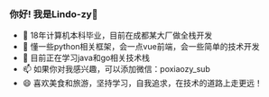 ### 你好! 我是Lindo-zy👋

<!--
**lindo-zy/lindo-zy** is a ✨ _special_ ✨ repository because its `README.md` (this file) appears on your GitHub profile.

Here are some ideas to get you started:

- 🔭 I’m currently working on ...

- 🌱 I’m currently learning ...

- 👯 I’m looking to collaborate on ...

- 🤔 I’m looking for help with ...

- 💬 Ask me about ...

- 📫 How to reach me: ...

- 😄 Pronouns: ...

- ⚡ Fun fact: ...
  -->

- 💼 18年计算机本科毕业，目前在成都某大厂做全栈开发
- 🔭 懂一些python相关框架，会一点vue前端，会一些简单的技术开发
- 🌱 目前正在学习java和go相关技术栈
- 📫 如果你对我感兴趣，可以添加微信：poxiaozy_sub
- 😄 喜欢美食和旅游，坚持学习，自我追求，在技术的道路上走更远！